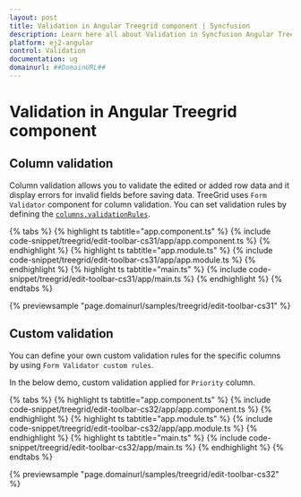 ```yaml
---
layout: post
title: Validation in Angular Treegrid component | Syncfusion
description: Learn here all about Validation in Syncfusion Angular Treegrid component of Syncfusion Essential JS 2 and more.
platform: ej2-angular
control: Validation 
documentation: ug
domainurl: ##DomainURL##
---
```


# Validation in Angular Treegrid component

## Column validation

Column validation allows you to validate the edited or added row data and it display errors for invalid fields before saving data.
TreeGrid uses `Form Validator` component for column validation.
You can set validation rules by defining the [`columns.validationRules`](https://ej2.syncfusion.com/angular/documentation/api/treegrid/column/#validationrules).

{% tabs %}
{% highlight ts tabtitle="app.component.ts" %}
{% include code-snippet/treegrid/edit-toolbar-cs31/app/app.component.ts %}
{% endhighlight %}
{% highlight ts tabtitle="app.module.ts" %}
{% include code-snippet/treegrid/edit-toolbar-cs31/app/app.module.ts %}
{% endhighlight %}
{% highlight ts tabtitle="main.ts" %}
{% include code-snippet/treegrid/edit-toolbar-cs31/app/main.ts %}
{% endhighlight %}
{% endtabs %}
  
{% previewsample "page.domainurl/samples/treegrid/edit-toolbar-cs31" %}

## Custom validation

You can define your own custom validation rules for the specific columns by using `Form Validator custom rules`.

In the below demo, custom validation applied for `Priority` column.

{% tabs %}
{% highlight ts tabtitle="app.component.ts" %}
{% include code-snippet/treegrid/edit-toolbar-cs32/app/app.component.ts %}
{% endhighlight %}
{% highlight ts tabtitle="app.module.ts" %}
{% include code-snippet/treegrid/edit-toolbar-cs32/app/app.module.ts %}
{% endhighlight %}
{% highlight ts tabtitle="main.ts" %}
{% include code-snippet/treegrid/edit-toolbar-cs32/app/main.ts %}
{% endhighlight %}
{% endtabs %}
  
{% previewsample "page.domainurl/samples/treegrid/edit-toolbar-cs32" %}